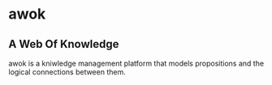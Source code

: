 # awok
## A Web Of Knowledge

awok is a kniwledge management platform that models propositions and the logical connections between them.

